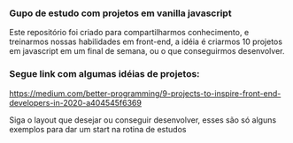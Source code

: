 ### Gupo de estudo com projetos em vanilla javascript
Este repositório foi criado para compartilharmos conhecimento, e treinarmos nossas habilidades em front-end,
a idéia é criarmos 10 projetos em javascript em um final de semana, ou o que conseguirmos desenvolver.

### Segue link com algumas idéias de projetos:
https://medium.com/better-programming/9-projects-to-inspire-front-end-developers-in-2020-a404545f6369

Siga o layout que desejar ou conseguir desenvolver, esses são só alguns exemplos para dar um start na rotina de estudos 

